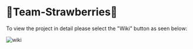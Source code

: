 # :strawberry:Team-Strawberries:strawberry:

To view the project in detail please select the "Wiki" button as seen below:

![wiki](https://github.com/DigiBP/Team-Strawberries/assets/127504098/d338b7fd-ca23-4407-8b52-6a9d4457da37)


